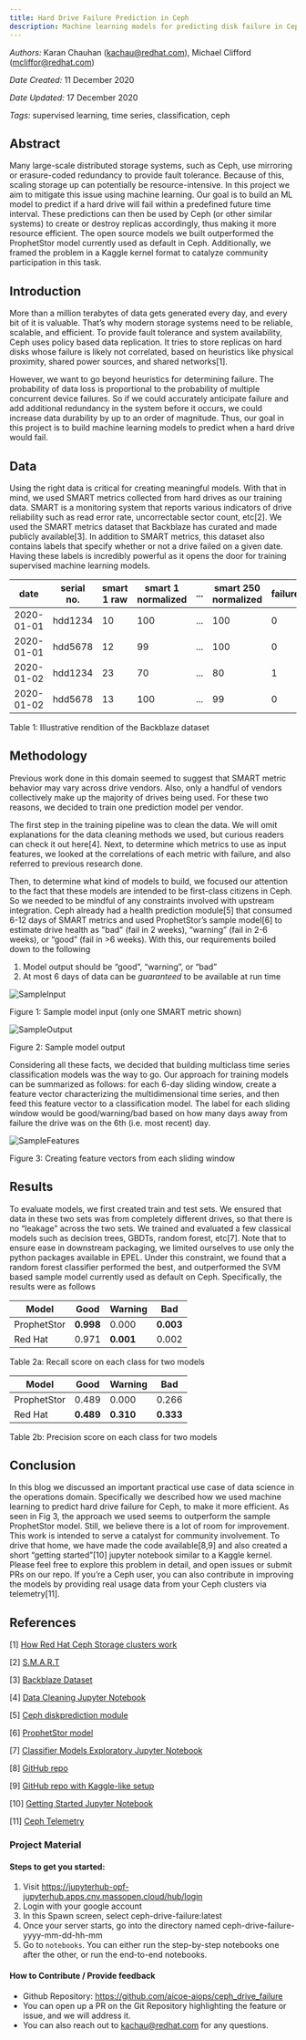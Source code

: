 ```yaml
---
title: Hard Drive Failure Prediction in Ceph
description: Machine learning models for predicting disk failure in Ceph clusters
---
```


_Authors:_  Karan Chauhan (kachau@redhat.com), Michael Clifford (mcliffor@redhat.com)

_Date Created:_ 11 December 2020

_Date Updated:_ 17 December 2020

_Tags:_ supervised learning, time series, classification, ceph

## Abstract

Many large-scale distributed storage systems, such as Ceph, use mirroring or erasure-coded redundancy to provide fault tolerance. Because of this, scaling storage up can potentially be resource-intensive. In this project we aim to mitigate this issue using machine learning. Our goal is to build an ML model to predict if a hard drive will fail within a predefined future time interval. These predictions can then be used by Ceph (or other similar systems) to create or destroy replicas accordingly, thus making it more resource efficient. The open source models we built outperformed the ProphetStor model currently used as default in Ceph. Additionally, we framed the problem in a Kaggle kernel format to catalyze community participation in this task.

## Introduction

More than a million terabytes of data gets generated every day, and every bit of it is valuable. That’s why modern storage systems need to be reliable, scalable, and efficient. To provide fault tolerance and system availability, Ceph uses policy based data replication. It tries to store replicas on hard disks whose failure is likely not correlated, based on heuristics like physical proximity, shared power sources, and shared networks[1].

However, we want to go beyond heuristics for determining failure. The probability of data loss is proportional to the probability of multiple concurrent device failures. So if we could accurately anticipate failure and add additional redundancy in the system before it occurs, we could increase data durability by up to an order of magnitude. Thus, our goal in this project is to build machine learning models to predict when a hard drive would fail.

## Data

Using the right data is critical for creating meaningful models. With that in mind, we used SMART metrics collected from hard drives as our training data. SMART is a monitoring system that reports various indicators of drive reliability such as read error rate, uncorrectable sector count, etc[2]. We used the SMART metrics dataset that Backblaze has curated and made publicly available[3]. In addition to SMART metrics, this dataset also contains labels that specify whether or not a drive failed on a given date. Having these labels is incredibly powerful as it opens the door for training supervised machine learning models.


| date       | serial no. | smart 1 raw | smart 1 normalized | ... | smart 250 normalized | failure |
| ---------- | ---------- | ----------- | ------------------ | --- | -------------------- | ------- |
| 2020-01-01 | hdd1234    | 10          | 100                | ... | 100                  | 0       |
| 2020-01-01 | hdd5678    | 12          | 99                 | ... | 100                  | 0       |
| 2020-01-02 | hdd1234    | 23          | 70                 | ... | 80                   | 1       |
| 2020-01-02 | hdd5678    | 13          | 100                | ... | 99                   | 0       |

Table 1: Illustrative rendition of the Backblaze dataset

## Methodology

Previous work done in this domain seemed to suggest that SMART metric behavior may vary across drive vendors. Also, only a handful of vendors collectively make up the majority of drives being used. For these two reasons, we decided to train one prediction model per vendor.

The first step in the training pipeline was to clean the data. We will omit explanations for the data cleaning methods we used, but curious readers can check it out here[4]. Next, to determine which metrics to use as input features, we looked at the correlations of each metric with failure, and also referred to previous research done.

Then, to determine what kind of models to build, we focused our attention to the fact that these models are intended to be first-class citizens in Ceph. So we needed to be mindful of any constraints involved with upstream integration. Ceph already had a health prediction module[5] that consumed 6-12 days of SMART metrics and used ProphetStor’s sample model[6] to estimate drive health as "bad" (fail in 2 weeks), “warning” (fail in 2-6 weeks), or “good” (fail in >6 weeks). With this, our requirements boiled down to the following

1. Model output should be “good”, “warning”, or “bad”
2. At most 6 days of data can be _guaranteed_ to be available at run time

![SampleInput](./sampleinput.png "SampleInput")

Figure 1: Sample model input (only one SMART metric shown)

![SampleOutput](./sampleoutput.png "SampleOutput")

Figure 2: Sample model output

Considering all these facts, we decided that building multiclass time series classification models was the way to go. Our approach for training models can be summarized as follows: for each 6-day sliding window, create a feature vector characterizing the multidimensional time series, and then feed this feature vector to a classification model. The label for each sliding window would be good/warning/bad based on how many days away from failure the drive was on the 6th (i.e. most recent) day.

![SampleFeatures](./featurization.png "SampleFeatures")

Figure 3: Creating feature vectors from each sliding window

## Results

To evaluate models, we first created train and test sets. We ensured that data in these two sets was from completely different drives, so that there is no “leakage” across the two sets. We trained and evaluated a few classical models such as decision trees, GBDTs, random forest, etc[7]. Note that to ensure ease in downstream packaging, we limited ourselves to use only the python packages available in EPEL. Under this constraint, we found that a random forest classifier performed the best, and outperformed the SVM based sample model currently used as default on Ceph. Specifically, the results were as follows

| Model       | Good    | Warning | Bad     |
| ----------- | ------- | ------- | ------- |
| ProphetStor | **0.998** | 0.000   | **0.003** |
| Red Hat     | 0.971   | **0.001** | 0.002   |

Table 2a: Recall score on each class for two models

| Model       | Good    | Warning | Bad     |
| ----------- | ------- | ------- | ------- |
| ProphetStor | 0.489   | 0.000   | 0.266   |
| Red Hat     | **0.489** | **0.310** | **0.333** |

Table 2b: Precision score on each class for two models

## Conclusion

In this blog we discussed an important practical use case of data science in the operations domain. Specifically we described how we used machine learning to predict hard drive failure for Ceph, to make it more efficient. As seen in Fig 3, the approach we used seems to outperform the sample ProphetStor model. Still, we believe there is a lot of room for improvement. This work is intended to serve a catalyst for community involvement. To drive that home, we have made the code available[8,9] and also created a short “getting started”[10] jupyter notebook similar to a Kaggle kernel. Please feel free to explore this problem in detail, and open issues or submit PRs on our repo. If you’re a Ceph user, you can also contribute in improving the models by providing real usage data from your Ceph clusters via telemetry[11].

## References

[1] [How Red Hat Ceph Storage clusters work](https://access.redhat.com/documentation/en-us/red_hat_amq/7.5/html/configuring_amq_broker/configuring-fault-tolerant-system-configuring#about-ceph-storage-clusters-configuring)

[2] [S.M.A.R.T](https://en.wikipedia.org/wiki/S.M.A.R.T.)

[3] [Backblaze Dataset](https://www.backblaze.com/b2/hard-drive-test-data.html)

[4] [Data Cleaning Jupyter Notebook](https://github.com/aicoe-aiops/ceph_drive_failure/blob/master/notebooks/step2a_data_cleaner_seagate.ipynb)

[5] [Ceph diskprediction module](https://docs.ceph.com/en/latest/mgr/diskprediction/)

[6] [ProphetStor model](https://github.com/ceph/ceph/tree/master/src/pybind/mgr/diskprediction_local/models/prophetstor)

[7] [Classifier Models Exploratory Jupyter Notebook](https://github.com/chauhankaranraj/ceph_drive_failure/blob/master/notebooks/step3b_ternary_clf.ipynb)

[8] [GitHub repo](https://github.com/aicoe-aiops/ceph_drive_failure)

[9] [GitHub repo with Kaggle-like setup](https://github.com/AICoE/disk-failure-prediction)

[10] [Getting Started Jupyter Notebook](https://github.com/AICoE/disk-failure-prediction/blob/master/Getting_Started.ipynb)

[11] [Ceph Telemetry](https://docs.ceph.com/en/latest/mgr/telemetry/)

### Project Material

#### Steps to get you started:

1. Visit https://jupyterhub-opf-jupyterhub.apps.cnv.massopen.cloud/hub/login
2. Login with your google account
3. In this Spawn screen, select ceph-drive-failure:latest
4. Once your server starts, go into the directory named ceph-drive-failure-yyyy-mm-dd-hh-mm
5. Go to `notebooks`. You can either run the step-by-step notebooks one after the other, or run the end-to-end notebooks.

#### How to Contribute / Provide feedback

- Github Repository: https://github.com/aicoe-aiops/ceph_drive_failure
- You can open up a PR on the Git Repository highlighting the feature or issue, and we will address it.
- You can also reach out to kachau@redhat.com for any questions.
